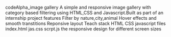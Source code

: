 codeAlpha_image gallery
A simple and responsive image gallery with category based filtering using HTML,CSS and Javascript.Built as part of an internship project
features Filter by nature,city,animal
Hover effects and smooth transtitions
Reponsive layout
Teach stack HTML
CSS
javascript
files index.html
jas.css
scrpt.js
the responsive design for different screen sizes
